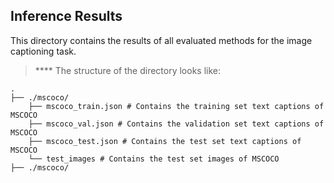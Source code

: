 ## Inference Results
This directory contains the results of all evaluated methods for the image captioning task.

> ****  The structure of the directory looks like:

    .
    ├── ./mscoco/                    
        ├── mscoco_train.json # Contains the training set text captions of MSCOCO
        ├── mscoco_val.json # Contains the validation set text captions of MSCOCO
        ├── mscoco_test.json # Contains the test set text captions of MSCOCO
        └── test_images # Contains the test set images of MSCOCO
    ├── ./mscoco/ 

